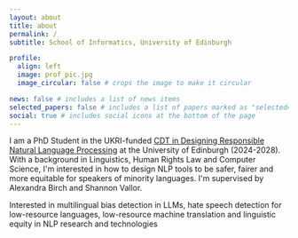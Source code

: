```yaml
---
layout: about
title: about
permalink: /
subtitle: School of Informatics, University of Edinburgh

profile:
  align: left
  image: prof_pic.jpg
  image_circular: false # crops the image to make it circular

news: false # includes a list of news items
selected_papers: false # includes a list of papers marked as "selected={true}"
social: true # includes social icons at the bottom of the page
---
```


I am a PhD Student in the UKRI-funded <a href='https://www.responsiblenlp.org/'> CDT in Designing Responsible Natural Language Processing</a> at the University of Edinburgh (2024-2028). With a background in Linguistics, Human Rights Law and Computer Science, I'm interested in how to design NLP tools to be safer, fairer and more equitable for speakers of minority languages. I'm supervised by Alexandra Birch and Shannon Vallor.

Interested in multilingual bias detection in LLMs, hate speech detection for low-resource languages, low-resource machine translation and linguistic equity in NLP research and technologies 

